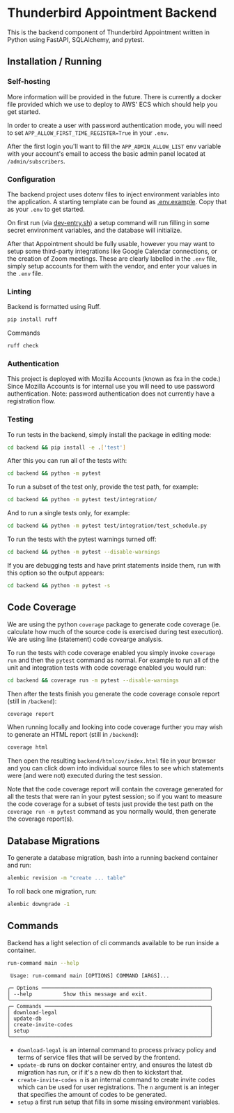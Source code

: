 # Thunderbird Appointment Backend

This is the backend component of Thunderbird Appointment written in Python using FastAPI, SQLAlchemy, and pytest.

## Installation / Running

### Self-hosting

More information will be provided in the future. There is currently a docker file provided which we use to deploy to AWS' ECS which should help you get started.

In order to create a user with password authentication mode, you will need to set `APP_ALLOW_FIRST_TIME_REGISTER=True` in your `.env`.

After the first login you'll want to fill the `APP_ADMIN_ALLOW_LIST` env variable with your account's email to access the basic admin panel located at `/admin/subscribers`.

### Configuration

The backend project uses dotenv files to inject environment variables into the application. A starting template can be found as [.env.example](.env.example). Copy that as your `.env` to get started.

On first run (via [dev-entry.sh](scripts/dev-entry.sh)) a setup command will run filling in some secret environment variables, and the database will initialize.

After that Appointment should be fully usable, however you may want to setup some third-party integrations like Google Calendar connections, or the creation of Zoom meetings. These are clearly labelled in the `.env` file, simply setup accounts for them with the vendor, and enter your values in the `.env` file.

### Linting

Backend is formatted using Ruff.

```bash
pip install ruff
```

Commands

```bash
ruff check
```

### Authentication

This project is deployed with Mozilla Accounts (known as fxa in the code.) Since Mozilla Accounts is for internal use you will need to use password authentication. Note: password authentication does not currently have a registration flow.

### Testing

To run tests in the backend, simply install the package in editing mode:

```bash
cd backend && pip install -e .['test']
```

After this you can run all of the tests with:

```bash
cd backend && python -m pytest
```

To run a subset of the test only, provide the test path, for example:

```bash
cd backend && python -m pytest test/integration/
```

And to run a single tests only, for example:

```bash
cd backend && python -m pytest test/integration/test_schedule.py
```

To run the tests with the pytest warnings turned off:

```bash
cd backend && python -m pytest --disable-warnings
```

If you are debugging tests and have print statements inside them, run with this option so the output appears:

```bash
cd backend && python -m pytest -s
```

## Code Coverage

We are using the python `coverage` package to generate code coverage (ie. calculate how much of the source code is exercised during test execution). We are using line (statement) code covearge analysis.

To run the tests with code coverage enabled you simply invoke `coverage run` and then the `pytest` command as normal. For example to run all of the unit and integration tests with code coverage enabled you would run:

```bash
cd backend && coverage run -m pytest --disable-warnings
```

Then after the tests finish you generate the code coverage console report (still in `/backend`):

```bash
coverage report
```

When running locally and looking into code coverage further you may wish to generate an HTML report (still in `/backend`):

```bash
coverage html
```

Then open the resulting `backend/htmlcov/index.html` file in your browser and you can click down into individual source files to see which statements were (and were not) executed during the test session.

Note that the code coverage report will contain the coverage generated for all the tests that were ran in your pytest session; so if you want to measure the code coverage for a subset of tests just provide the test path on the `coverage run -m pytest` command as you normally would, then generate the coverage report(s).

## Database Migrations

To generate a database migration, bash into a running backend container and run:

```bash
alembic revision -m "create ... table"
```

To roll back one migration, run:

```bash
alembic downgrade -1
```

## Commands

Backend has a light selection of cli commands available to be run inside a container.

```bash
run-command main --help
```

```plain
 Usage: run-command main [OPTIONS] COMMAND [ARGS]...

╭─ Options ──────────────────────────────────────────────────────╮
│ --help          Show this message and exit.                    │
╰────────────────────────────────────────────────────────────────╯
╭─ Commands ─────────────────────────────────────────────────────╮
│ download-legal                                                 │
│ update-db                                                      │
│ create-invite-codes                                            │
│ setup                                                          │
╰────────────────────────────────────────────────────────────────╯
```

* `download-legal` is an internal command to process privacy policy and terms of service files that will be served by the frontend.
* `update-db` runs on docker container entry, and ensures the latest db migration has run, or if it's a new db then to kickstart that.
* `create-invite-codes n` is an internal command to create invite codes which can be used for user registrations. The `n` argument is an integer that specifies the amount of codes to be generated.
* `setup` a first run setup that fills in some missing environment variables.
